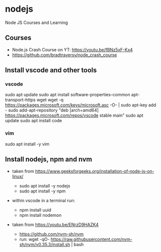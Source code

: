 # nodejs
Node JS Courses and Learning

## Courses
- Node.js Crash Course on YT: https://youtu.be/fBNz5xF-Kx4
- https://github.com/bradtraversy/node_crash_course

## Install vscode and other tools

### vscode
sudo apt update
sudo apt install software-properties-common apt-transport-https wget
wget -q https://packages.microsoft.com/keys/microsoft.asc -O- | sudo apt-key add -
sudo add-apt-repository "deb [arch=amd64] https://packages.microsoft.com/repos/vscode stable main"
sudo apt update
sudo apt install code

### vim
sudo apt install -y vim

## Install nodejs, npm and nvm
- taken from https://www.geeksforgeeks.org/installation-of-node-js-on-linux/
  - sudo apt install -y nodejs
  - sudo apt install -y npm

- within vscode in a terminal run:
  - npm install uuid
  - npm install nodemon

- taken from https://youtu.be/ENrzD9HAZK4
  - https://github.com/nvm-sh/nvm
  - run: wget -qO- https://raw.githubusercontent.com/nvm-sh/nvm/v0.35.3/install.sh | bash
